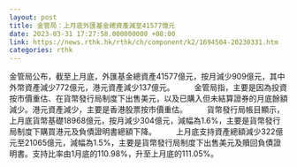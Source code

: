```yaml
---
layout: post
title: 金管局：上月底外匯基金總資產減至41577億元
date: 2023-03-31 17:27:58.000000000 +08:00
link: https://news.rthk.hk/rthk/ch/component/k2/1694504-20230331.htm
categories: rthk
---
```


金管局公布，截至上月底，外匯基金總資產41577億元，按月減少909億元，其中外幣資產減少772億元，港元資產減少137億元。
　　
金管局指，主要是因為投資按市價重估、在貨幣發行局制度下出售美元，以及已購入但未結算證券的月底餘額減少。港元資產減少，主要是香港股票按市價重估。
　　
貨幣發行局帳目顯示，上月底貨幣基礎18968億元，按月減少304億元，減幅為1.6%，主要是貨幣發行局制度下購買港元及負債證明書總額下降。
　　
上月底支持資產總額減少322億元至21065億元，減幅為1.5%，主要是貨幣發行局制度下出售美元及贖回負債證明書。支持比率由1月底的110.98%，升至上月底的111.05%。
